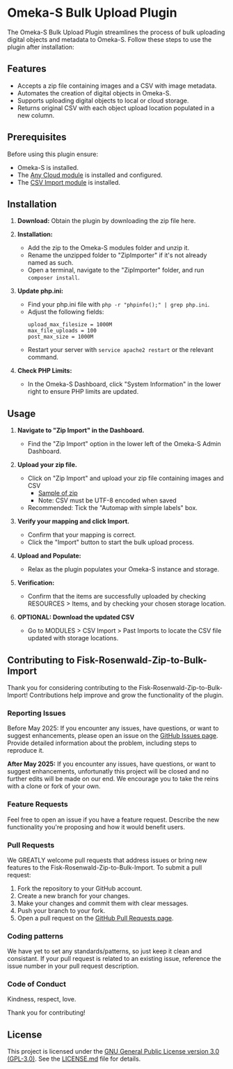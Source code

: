 # Omeka-S Bulk Upload Plugin

The Omeka-S Bulk Upload Plugin streamlines the process of bulk uploading digital objects and metadata to Omeka-S. Follow these steps to use the plugin after installation:

## Features

- Accepts a zip file containing images and a CSV with image metadata.
- Automates the creation of digital objects in Omeka-S.
- Supports uploading digital objects to local or cloud storage.
- Returns original CSV with each object upload location populated in a new column.

## Prerequisites

Before using this plugin ensure:
- Omeka-S is installed.
- The [Any Cloud module](http://omeka.org/s/modules/AnyCloud) is installed and configured.
- The [CSV Import module](http://omeka.org/s/modules/CSVImport) is installed.

## Installation

1. **Download:** Obtain the plugin by downloading the zip file here.

2. **Installation:**
   - Add the zip to the Omeka-S modules folder and unzip it.
   - Rename the unzipped folder to "ZipImporter" if it's not already named as such.
   - Open a terminal, navigate to the "ZipImporter" folder, and run `composer install`.

3. **Update php.ini:**
   - Find your php.ini file with `php -r "phpinfo();" | grep php.ini`.
   - Adjust the following fields:
     ```
     upload_max_filesize = 1000M
     max_file_uploads = 100
     post_max_size = 1000M
     ```
   - Restart your server with `service apache2 restart` or the relevant command.

4. **Check PHP Limits:**
   - In the Omeka-S Dashboard, click "System Information" in the lower right to ensure PHP limits are updated.


## Usage

1. **Navigate to "Zip Import" in the Dashboard.**
   - Find the "Zip Import" option in the lower left of the Omeka-S Admin Dashboard.

2. **Upload your zip file.**
   - Click on "Zip Import" and upload your zip file containing images and CSV
      - [Sample of zip](https://github.com/LATAEVIA/Fisk-Rosenwald-Zip-to-Bulk-Import/blob/main/GitHub%20Sample%20Upload%20Structure.zip)
      - Note: CSV must be UTF-8 encoded when saved
   - Recommended: Tick the "Automap with simple labels" box.

3. **Verify your mapping and click Import.**
   - Confirm that your mapping is correct.
   - Click the "Import" button to start the bulk upload process.

4. **Upload and Populate:**
   - Relax as the plugin populates your Omeka-S instance and storage.

5. **Verification:**
   - Confirm that the items are successfully uploaded by checking RESOURCES > Items, and by checking your chosen storage location.

6. **OPTIONAL: Download the updated CSV**
   - Go to MODULES > CSV Import > Past Imports to locate the CSV file updated with storage locations.

## Contributing to Fisk-Rosenwald-Zip-to-Bulk-Import

Thank you for considering contributing to the Fisk-Rosenwald-Zip-to-Bulk-Import! Contributions help improve and grow the functionality of the plugin.

### Reporting Issues

Before May 2025:
If you encounter any issues, have questions, or want to suggest enhancements, please open an issue on the [GitHub Issues page](https://github.com/LATAEVIA/Fisk-Rosenwald-Zip-to-Bulk-Import/issues). Provide detailed information about the problem, including steps to reproduce it.

**After May 2025:**
If you encounter any issues, have questions, or want to suggest enhancements, unfortunatly this project will be closed and no further edits will be made on our end. We encourage you to take the reins with a clone or fork of your own.


### Feature Requests

Feel free to open an issue if you have a feature request. Describe the new functionality you're proposing and how it would benefit users.

### Pull Requests

We GREATLY welcome pull requests that address issues or bring new features to the Fisk-Rosenwald-Zip-to-Bulk-Import. To submit a pull request:

1. Fork the repository to your GitHub account.
2. Create a new branch for your changes.
3. Make your changes and commit them with clear messages.
4. Push your branch to your fork.
5. Open a pull request on the [GitHub Pull Requests page](https://github.com/LATAEVIA/Fisk-Rosenwald-Zip-to-Bulk-Import/pulls).

### Coding patterns

We have yet to set any standards/patterns, so just keep it clean and consistant. If your pull request is related to an existing issue, reference the issue number in your pull request description.

### Code of Conduct

Kindness, respect, love. 

Thank you for contributing!

## License

This project is licensed under the [GNU General Public License version 3.0 (GPL-3.0)](https://opensource.org/licenses/GPL-3.0). See the [LICENSE.md](LICENSE.md) file for details.
